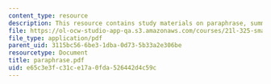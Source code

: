 ```yaml
---
content_type: resource
description: This resource contains study materials on paraphrase, summary, and argument.
file: https://ol-ocw-studio-app-qa.s3.amazonaws.com/courses/21l-325-small-wonders-staying-alive-spring-2007/e65c3e3fc31ce17a0fda526442d4c59c_paraphrase.pdf
file_type: application/pdf
parent_uid: 3115bc56-6be3-1dba-0d73-5b33a2e306be
resourcetype: Document
title: paraphrase.pdf
uid: e65c3e3f-c31c-e17a-0fda-526442d4c59c
---
```

